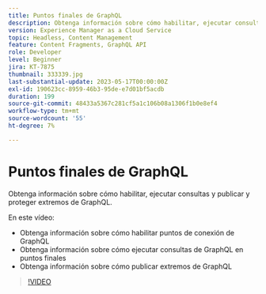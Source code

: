 ```yaml
---
title: Puntos finales de GraphQL
description: Obtenga información sobre cómo habilitar, ejecutar consultas y publicar y proteger extremos de GraphQL.
version: Experience Manager as a Cloud Service
topic: Headless, Content Management
feature: Content Fragments, GraphQL API
role: Developer
level: Beginner
jira: KT-7875
thumbnail: 333339.jpg
last-substantial-update: 2023-05-17T00:00:00Z
exl-id: 190623cc-8959-46b3-95de-e7d01bf5acdb
duration: 199
source-git-commit: 48433a5367c281cf5a1c106b08a1306f1b0e8ef4
workflow-type: tm+mt
source-wordcount: '55'
ht-degree: 7%

---
```


# Puntos finales de GraphQL

Obtenga información sobre cómo habilitar, ejecutar consultas y publicar y proteger extremos de GraphQL.

En este vídeo:

+ Obtenga información sobre cómo habilitar puntos de conexión de GraphQL
+ Obtenga información sobre cómo ejecutar consultas de GraphQL en puntos finales
+ Obtenga información sobre cómo publicar extremos de GraphQL

>[!VIDEO](https://video.tv.adobe.com/v/3445026?quality=12&learn=on&captions=spa)
